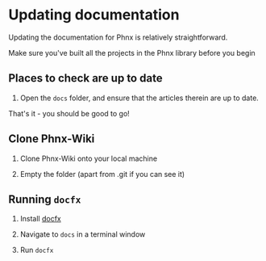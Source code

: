 # Updating documentation

Updating the documentation for Phnx is relatively straightforward.

Make sure you've built all the projects in the Phnx library before you begin

## Places to check are up to date

1. Open the `docs` folder, and ensure that the articles therein are up to date.

That's it - you should be good to go!

## Clone Phnx-Wiki

1. Clone Phnx-Wiki onto your local machine

1. Empty the folder (apart from .git if you can see it)

## Running `docfx`

1. Install [docfx](https://github.com/dotnet/docfx/releases)

1. Navigate to `docs` in a terminal window

1. Run `docfx`